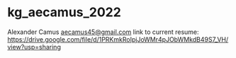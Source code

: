 ﻿# kg_aecamus_2022
Alexander Camus
aecamus45@gmail.com
link to current resume: https://drive.google.com/file/d/1PRKmkRoIpjJoWMr4pJObWMkdB49S7_VH/view?usp=sharing
